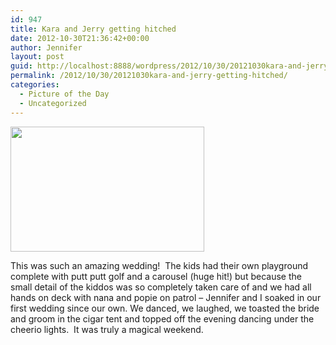 ```yaml
---
id: 947
title: Kara and Jerry getting hitched
date: 2012-10-30T21:36:42+00:00
author: Jennifer
layout: post
guid: http://localhost:8888/wordpress/2012/10/30/20121030kara-and-jerry-getting-hitched/
permalink: /2012/10/30/20121030kara-and-jerry-getting-hitched/
categories:
  - Picture of the Day
  - Uncategorized
---
```

<a href="http://www.flickr.com/photos/jenniferandJennifers_photos/sets/72157631892082400/" rel="attachment wp-att-1827"><img title="IMG_1724" height="200" alt="" width="310" class="alignnone size-thumbnail wp-image-1827" src="http://static.squarespace.com/static/50db6bb3e4b015296cd43789/50dfa5b1e4b0dc6320e0b5ea/50dfa5b5e4b0dc6320e0b993/1351633432000/?format=original" /></a>
  
This was such an amazing wedding!  The kids had their own playground complete with putt putt golf and a carousel (huge hit!) but because the small detail of the kiddos was so completely taken care of and we had all hands on deck with nana and popie on patrol &#8211; Jennifer and I soaked in our first wedding since our own. We danced, we laughed, we toasted the bride and groom in the cigar tent and topped off the evening dancing under the cheerio lights.  It was truly a magical weekend.